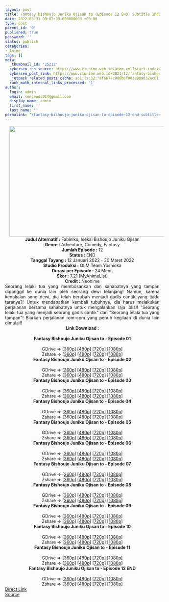 ```yaml
---
layout: post
title: Fantasy Bishoujo Juniku Ojisan to (Episode 12 END) Subtitle Indonesia
date: 2022-03-31 09:02:09.000000000 +00:00
type: post
parent_id: '0'
published: true
password: ''
status: publish
categories:
- Anime
tags: []
meta:
  _thumbnail_id: '25212'
  cyberseo_rss_source: https://www.ciunime.web.id/atom.xml?start-index=1
  cyberseo_post_link: https://www.ciunime.web.id/2021/12/fantasy-bishoujo-juniku-ojisan-to.html
  _jetpack_related_posts_cache: a:1:{s:32:"8f6677c9d6b0f903e98ad32ec61f8deb";a:2:{s:7:"expires";i:1648760584;s:7:"payload";a:3:{i:0;a:1:{s:2:"id";i:24991;}i:1;a:1:{s:2:"id";i:24905;}i:2;a:1:{s:2:"id";i:23530;}}}}
  rank_math_internal_links_processed: '1'
author:
  login: admin
  email: senseads014@gmail.com
  display_name: admin
  first_name: ''
  last_name: ''
permalink: "/fantasy-bishoujo-juniku-ojisan-to-episode-12-end-subtitle-indonesia/"
---
```

<div class="separator" style="clear: both; text-align: center;"><a href="https://blogger.googleusercontent.com/img/a/AVvXsEiuBtuVeA9nbJG-EwChrM7gdEfg-bjdlUHlXRmdTgIzSoBkovkwnb8thIcOws6tm3hIiA-mXaIWGlg1QdCaTgD6rH-Itxb5au-0BlTVIAvxh3cs8-Tj6_Z3avv28AVOC7i16nIlSZHpTUGmmaBCKE3TcpiUPNfmRHCOVDoCaLqolRQvqE1TDhUhUsiA=s1280" style="margin-left: 1em; margin-right: 1em;"><img border="0" data-original-height="720" data-original-width="1280" height="360" src="{{ site.baseurl }}/assets/2022/03/AVvXsEiuBtuVeA9nbJG-EwChrM7gdEfg-bjdlUHlXRmdTgIzSoBkovkwnb8thIcOws6tm3hIiA-mXaIWGlg1QdCaTgD6rH-Itxb5au-0BlTVIAvxh3cs8-Tj6_Z3avv28AVOC7i16nIlSZHpTUGmmaBCKE3TcpiUPNfmRHCOVDoCaLqolRQvqE1TDhUhUsiA=w640-h360" width="640" /></a></div>
<div class="separator" style="clear: both; text-align: center;"></div>
<div style="text-align: center;"><b>Judul</b><b><b> Alternatif</b> :</b> Fabiniku, Isekai Bishoujo Juniku Ojisan</div>
<div style="text-align: center;"><b><b>Genre :</b></b> Adventure, Comedy, Fantasy</div>
<div style="text-align: center;"><b>Jumlah Episode :</b> 12<br /><b>Status :&nbsp;</b>END<br /><b>Tanggal Tayang :</b> 12 Januari 2022 - 30 Maret 2022<br /><b>Studio Produksi :</b>&nbsp;OLM Team Yoshioka<br /><b>Durasi per Episode :</b> 24 Menit</div>
<div style="text-align: center;"><b>Skor :</b> 7.21 (MyAnimeList)</div>
<div style="text-align: center;"><b>Credit :</b>&nbsp;Neonime</div>
<div style="text-align: center;"></div>
<div style="text-align: justify;">Seorang lelaki tua yang membosankan dan sahabatnya yang tampan dipanggil ke dunia lain oleh seorang dewi telanjang! Namun, karena kenakalan sang dewi, dia telah berubah menjadi gadis cantik yang tiada taranya?! Untuk mendapatkan kembali tubuhnya, dia harus melakukan perjalanan bersama sahabatnya untuk mengalahkan raja iblis!! "Seorang lelaki tua yang menjadi seorang gadis cantik" dan "Seorang lelaki tua yang tampan"! Biarkan perjalanan rom-com yang penuh kegilaan di dunia lain dimulai!!</div>
<div style="text-align: justify;"></div>
<div style="text-align: justify;"></div>
<div style="text-align: center;">
<div style="text-align: center;">
<div style="text-align: left;">
<div style="text-align: center;"><b>Link Download :</b></div>
<div style="text-align: center;"><b><br /></b></div>
<div style="text-align: center;"><span style="text-align: left;"><b>Fantasy Bishoujo Juniku Ojisan to&nbsp;</b></span><b>- Episode 01</b></div>
<div style="text-align: center;"><b><br /></b></div>
<div style="text-align: center;">GDrive =&gt; [<a href="https://www.mp4upload.com/y77k29a47rxw" target="_blank" rel="noopener">360p</a>] [<a href="https://acefile.co/f/65047813/neonime_fabiniku-01-480p-zip" target="_blank" rel="noopener">480p</a>] [<a href="https://acefile.co/f/65048190/neonime_fabiniku-01-720p-zip" target="_blank" rel="noopener">720p</a>] [<a href="https://acefile.co/f/65048470/neonime_fabiniku-01-1080p-zip" target="_blank" rel="noopener">1080p</a>]</div>
<div style="text-align: center;">Zshare =&gt; [<a href="https://www97.zippyshare.com/v/fZozU2UZ/file.html" target="_blank" rel="noopener">360p</a>] [<a href="https://www86.zippyshare.com/v/dhgifk9L/file.html" target="_blank" rel="noopener">480p</a>] [<a href="https://www117.zippyshare.com/v/bbWjSzJO/file.html" target="_blank" rel="noopener">720p</a>] [<a href="https://www12.zippyshare.com/v/RBLCmahh/file.html" target="_blank" rel="noopener">1080p</a>]</div>
<div style="text-align: center;"></div>
<div style="text-align: center;">
<div><span style="text-align: left;"><b>Fantasy Bishoujo Juniku Ojisan to&nbsp;</b></span><b>- Episode 02</b></div>
<div><b><br /></b></div>
<div>GDrive =&gt; [<a href="https://www.mp4upload.com/5rlidaip983a" target="_blank" rel="noopener">360p</a>] [<a href="https://www.mp4upload.com/4vxmrzkgh9t6" target="_blank" rel="noopener">480p</a>] [<a href="https://www.mp4upload.com/rqv65lube938" target="_blank" rel="noopener">720p</a>] [<a href="https://mir.cr/CQYE5NZM" target="_blank" rel="noopener">1080p</a>]</div>
<div>Zshare =&gt; [<a href="https://www14.zippyshare.com/v/jLkWLSUe/file.html" target="_blank" rel="noopener">360p</a>] [<a href="https://www48.zippyshare.com/v/yZkUXOBT/file.html" target="_blank" rel="noopener">480p</a>] [<a href="https://www61.zippyshare.com/v/iqB4VcJN/file.html" target="_blank" rel="noopener">720p</a>] [<a href="https://www109.zippyshare.com/v/ka0ki5M9/file.html" target="_blank" rel="noopener">1080p</a>]</div>
<div></div>
<div>
<div><span style="text-align: left;"><b>Fantasy Bishoujo Juniku Ojisan to&nbsp;</b></span><b>- Episode 03</b></div>
<div><b><br /></b></div>
<div>GDrive =&gt; [<a href="https://www.mp4upload.com/hahr97o3lynv" target="_blank" rel="noopener">360p</a>] [<a href="https://acefile.co/f/66287527/neonime_fabiniku-03-480p-zip" target="_blank" rel="noopener">480p</a>] [<a href="https://acefile.co/f/66287652/neonime_fabiniku-03-720p-zip" target="_blank" rel="noopener">720p</a>] [<a href="https://acefile.co/f/66287931/neonime_fabiniku-03-1080p-zip" target="_blank" rel="noopener">1080p</a>]</div>
<div>Zshare =&gt; [<a href="https://www53.zippyshare.com/v/Y43IZ0ji/file.html" target="_blank" rel="noopener">360p</a>] [<a href="https://www26.zippyshare.com/v/8Gmf4MIh/file.html" target="_blank" rel="noopener">480p</a>] [<a href="https://www120.zippyshare.com/v/NaQMJ9vd/file.html" target="_blank" rel="noopener">720p</a>] [<a href="https://www96.zippyshare.com/v/mm3y7o1X/file.html" target="_blank" rel="noopener">1080p</a>]</div>
</div>
<div></div>
<div>
<div><span style="text-align: left;"><b>Fantasy Bishoujo Juniku Ojisan to&nbsp;</b></span><b>- Episode 04</b></div>
<div><b><br /></b></div>
<div>GDrive =&gt; [<a href="https://www.mp4upload.com/v5a8ah70p9lv" target="_blank" rel="noopener">360p</a>] [<a href="https://acefile.co/f/66891849/neonime_fabiniku-04-480p-zip" target="_blank" rel="noopener">480p</a>] [<a href="https://acefile.co/f/66892073/neonime_fabiniku-04-720p-zip" target="_blank" rel="noopener">720p</a>] [<a href="https://acefile.co/f/66892286/neonime_fabiniku-04-1080p-zip" target="_blank" rel="noopener">1080p</a>]</div>
<div>Zshare =&gt; [<a href="https://www73.zippyshare.com/v/r6JGCieC/file.html" target="_blank" rel="noopener">360p</a>] [<a href="https://www5.zippyshare.com/v/pcykqdWM/file.html" target="_blank" rel="noopener">480p</a>] [<a href="https://www79.zippyshare.com/v/aggC9KD1/file.html" target="_blank" rel="noopener">720p</a>] [<a href="https://www52.zippyshare.com/v/pfTADaGN/file.html" target="_blank" rel="noopener">1080p</a>]</div>
</div>
<div></div>
<div>
<div><span style="text-align: left;"><b>Fantasy Bishoujo Juniku Ojisan to&nbsp;</b></span><b>- Episode 05</b></div>
<div><b><br /></b></div>
<div>GDrive =&gt; [<a href="https://www.mp4upload.com/3v3ozopcn0md" target="_blank" rel="noopener">360p</a>] [<a href="https://acefile.co/f/67481343/neonime_fabiniku-05-480p-zip" target="_blank" rel="noopener">480p</a>] [<a href="https://acefile.co/f/67481501/neonime_fabiniku-05-720p-zip" target="_blank" rel="noopener">720p</a>] [<a href="https://acefile.co/f/67481755/neonime_fabiniku-05-1080p-zip" target="_blank" rel="noopener">1080p</a>]</div>
<div>Zshare =&gt; [<a href="https://www73.zippyshare.com/v/PJHytS9q/file.html" target="_blank" rel="noopener">360p</a>] [<a href="https://www72.zippyshare.com/v/3IVWC9CP/file.html" target="_blank" rel="noopener">480p</a>] [<a href="https://www82.zippyshare.com/v/Zfk1UfgM/file.html" target="_blank" rel="noopener">720p</a>] [<a href="https://www92.zippyshare.com/v/5vVFyQOz/file.html" target="_blank" rel="noopener">1080p</a>]</div>
</div>
<div></div>
<div>
<div><span style="text-align: left;"><b>Fantasy Bishoujo Juniku Ojisan to&nbsp;</b></span><b>- Episode 06</b></div>
<div><b><br /></b></div>
<div>GDrive =&gt; [<a href="https://www.mp4upload.com/j01ukza19ojt" target="_blank" rel="noopener">360p</a>] [<a href="https://acefile.co/f/68092364/neonime_fabiniku-06-480p-zip" target="_blank" rel="noopener">480p</a>] [<a href="https://acefile.co/f/68092367/neonime_fabiniku-06-720p-zip" target="_blank" rel="noopener">720p</a>] [<a href="https://acefile.co/f/68092368/neonime_fabiniku-06-1080p-zip" target="_blank" rel="noopener">1080p</a>]</div>
<div>Zshare =&gt; [<a href="https://www94.zippyshare.com/v/RvikCAsT/file.html" target="_blank" rel="noopener">360p</a>] [<a href="https://www105.zippyshare.com/v/twCDI6Qj/file.html" target="_blank" rel="noopener">480p</a>] [<a href="https://www70.zippyshare.com/v/6pV0ymHB/file.html" target="_blank" rel="noopener">720p</a>] [<a href="https://www118.zippyshare.com/v/zQ9zfhXR/file.html" target="_blank" rel="noopener">1080p</a>]</div>
</div>
<div></div>
<div>
<div><span style="text-align: left;"><b>Fantasy Bishoujo Juniku Ojisan to&nbsp;</b></span><b>- Episode 07</b></div>
<div><b><br /></b></div>
<div>GDrive =&gt; [<a href="https://www.mp4upload.com/4k08yh82cmli" target="_blank" rel="noopener">360p</a>] [<a href="https://acefile.co/f/68691255/neonime_fabiniku-07-480p-zip" target="_blank" rel="noopener">480p</a>] [<a href="https://acefile.co/f/68691433/neonime_fabiniku-07-720p-zip" target="_blank" rel="noopener">720p</a>] [<a href="https://acefile.co/f/68691678/neonime_fabiniku-07-1080p-zip" target="_blank" rel="noopener">1080p</a>]</div>
<div>Zshare =&gt; [<a href="https://www48.zippyshare.com/v/i31FRTlT/file.html" target="_blank" rel="noopener">360p</a>] [<a href="https://www101.zippyshare.com/v/5kdXRKUF/file.html" target="_blank" rel="noopener">480p</a>] [<a href="https://www13.zippyshare.com/v/LsaQ3lrs/file.html" target="_blank" rel="noopener">720p</a>] [<a href="https://www116.zippyshare.com/v/wIEUti2j/file.html" target="_blank" rel="noopener">1080p</a>]</div>
</div>
<div></div>
<div>
<div><span style="text-align: left;"><b>Fantasy Bishoujo Juniku Ojisan to&nbsp;</b></span><b>- Episode 08</b></div>
<div><b><br /></b></div>
<div>GDrive =&gt; [<a href="https://www.mp4upload.com/fkp7226o592z" target="_blank" rel="noopener">360p</a>] [<a href="https://acefile.co/f/69214233/neonime_fabiniku-08-480p-zip" target="_blank" rel="noopener">480p</a>] [<a href="https://acefile.co/f/69214389/neonime_fabiniku-08-720p-zip" target="_blank" rel="noopener">720p</a>] [<a href="https://acefile.co/f/69214560/neonime_fabiniku-08-1080p-zip" target="_blank" rel="noopener">1080p</a>]</div>
<div>Zshare =&gt; [<a href="https://www19.zippyshare.com/v/8NAwHD3s/file.html" target="_blank" rel="noopener">360p</a>] [<a href="https://www38.zippyshare.com/v/CQJHhWc7/file.html" target="_blank" rel="noopener">480p</a>] [<a href="https://www84.zippyshare.com/v/5H7p7I7t/file.html" target="_blank" rel="noopener">720p</a>] [<a href="https://www95.zippyshare.com/v/ftRUeMYi/file.html" target="_blank" rel="noopener">1080p</a>]</div>
</div>
<div></div>
<div>
<div><span style="text-align: left;"><b>Fantasy Bishoujo Juniku Ojisan to&nbsp;</b></span><b>- Episode 09</b></div>
<div><b><br /></b></div>
<div>GDrive =&gt; [<a href="https://www.mp4upload.com/lmd3swxa5a58" target="_blank" rel="noopener">360p</a>] [<a href="https://acefile.co/f/69744049/neonime_fabiniku-09-480p-zip" target="_blank" rel="noopener">480p</a>] [<a href="https://acefile.co/f/69744205/neonime_fabiniku-09-720p-zip">720p</a>] [<a href="https://acefile.co/f/69744471/neonime_fabiniku-09-1080p-zip" target="_blank" rel="noopener">1080p</a>]</div>
<div>Zshare =&gt; [<a href="https://www65.zippyshare.com/v/pbwqbXYH/file.html" target="_blank" rel="noopener">360p</a>] [<a href="https://www7.zippyshare.com/v/VGBQfvfg/file.html" target="_blank" rel="noopener">480p</a>] [<a href="https://www19.zippyshare.com/v/t6X1QM2P/file.html" target="_blank" rel="noopener">720p</a>] [<a href="https://www12.zippyshare.com/v/4hvl63hn/file.html" target="_blank" rel="noopener">1080p</a>]</div>
</div>
<div></div>
<div>
<div><span style="text-align: left;"><b>Fantasy Bishoujo Juniku Ojisan to&nbsp;</b></span><b>- Episode 10</b></div>
<div><b><br /></b></div>
<div>GDrive =&gt; [<a href="https://www.mp4upload.com/4l4xl1ozw8tj" target="_blank" rel="noopener">360p</a>] [<a href="https://acefile.co/f/70275848/neonime_fabiniku-10-480p-zip" target="_blank" rel="noopener">480p</a>] [<a href="https://acefile.co/f/70275970/neonime_fabiniku-10-720p-zip" target="_blank" rel="noopener">720p</a>] [<a href="https://acefile.co/f/70276178/neonime_fabiniku-10-1080p-zip" target="_blank" rel="noopener">1080p</a>]</div>
<div>Zshare =&gt; [<a href="https://www79.zippyshare.com/v/KjjH9ZD1/file.html" target="_blank" rel="noopener">360p</a>] [<a href="https://www110.zippyshare.com/v/odNUBhQQ/file.html" target="_blank" rel="noopener">480p</a>] [<a href="https://www107.zippyshare.com/v/LSVYnnZZ/file.html" target="_blank" rel="noopener">720p</a>] [<a href="https://www108.zippyshare.com/v/mKIIUDsH/file.html" target="_blank" rel="noopener">1080p</a>]</div>
</div>
<div></div>
<div>
<div><span style="text-align: left;"><b>Fantasy Bishoujo Juniku Ojisan to&nbsp;</b></span><b>- Episode 11</b></div>
<div><b><br /></b></div>
<div>GDrive =&gt; [<a href="https://www.mp4upload.com/kmygx92awdhf" target="_blank" rel="noopener">360p</a>] [<a href="https://acefile.co/f/70807649/neonime_fabiniku-11-480p-zip" target="_blank" rel="noopener">480p</a>] [<a href="https://acefile.co/f/70807752/neonime_fabiniku-11-720p-zip" target="_blank" rel="noopener">720p</a>] [<a href="https://acefile.co/f/70808030/neonime_fabiniku-11-1080p-zip" target="_blank" rel="noopener">1080p</a>]</div>
<div>Zshare =&gt; [<a href="https://www45.zippyshare.com/v/vDHstPet/file.html" target="_blank" rel="noopener">360p</a>] [<a href="https://www92.zippyshare.com/v/Jrkg3f63/file.html" target="_blank" rel="noopener">480p</a>] [<a href="https://www74.zippyshare.com/v/LHrBxDFz/file.html" target="_blank" rel="noopener">720p</a>] [<a href="https://www51.zippyshare.com/v/yxqusMKb/file.html" target="_blank" rel="noopener">1080p</a>]</div>
</div>
<div></div>
<div>
<div><span style="text-align: left;"><b>Fantasy Bishoujo Juniku Ojisan to&nbsp;</b></span><b>- Episode 12 END</b></div>
<div><b><br /></b></div>
<div>GDrive =&gt; [<a href="https://www.mp4upload.com/qz5u0hg8t4sr" target="_blank" rel="noopener">360p</a>] [<a href="https://acefile.co/f/71353717/neonime_fabiniku-12-480p-zip" target="_blank" rel="noopener">480p</a>] [<a href="https://acefile.co/f/71353859/neonime_fabiniku-12-720p-zip" target="_blank" rel="noopener">720p</a>] [<a href="https://acefile.co/f/71354110/neonime_fabiniku-12-1080p-zip" target="_blank" rel="noopener">1080p</a>]</div>
<div>Zshare =&gt; [<a href="https://www52.zippyshare.com/v/qTjBUE5C/file.html" target="_blank" rel="noopener">360p</a>] [<a href="https://www93.zippyshare.com/v/YDOntW8z/file.html" target="_blank" rel="noopener">480p</a>] [<a href="https://www14.zippyshare.com/v/C8fc6kP6/file.html" target="_blank" rel="noopener">720p</a>] [<a href="https://www56.zippyshare.com/v/pFYjZJ74/file.html" target="_blank" rel="noopener">1080p</a>]</div>
</div>
</div>
</div>
</div>
</div>
<link rel="stylesheet" href="https://cdnjs.cloudflare.com/ajax/libs/font-awesome/4.7.0/css/font-awesome.min.css" />
<div class="divbtn"> <a href="https://handymansurrender.com/fihup8buzv?key=94550f7ce39444073321dde3b8782f97" class="btn"><i class="fa fa-download"></i> Direct Link</a> <br /><a href="https://www.ciunime.web.id/2021/12/fantasy-bishoujo-juniku-ojisan-to.html">Source</a> </div>
